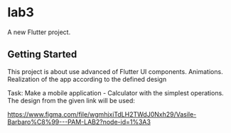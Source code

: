 # lab3

A new Flutter project.

## Getting Started

This project is about use advanced  of Flutter UI components. Animations.
Realization of the app according to the defined design

Task: Make a mobile application - Calculator with the simplest operations. The design from the given link will be used:

https://www.figma.com/file/wgmhjxiTdLH2TWdJ0Nxh29/Vasile-Barbaro%C8%99---PAM-LAB2?node-id=1%3A3